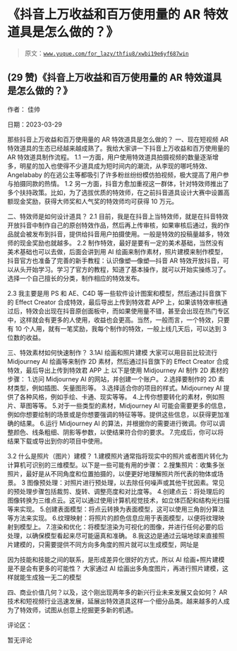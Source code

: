 # 《抖音上万收益和百万使用量的 AR 特效道具是怎么做的？》

> 原文：[`www.yuque.com/for_lazy/thfiu8/xwbi19e6yf687win`](https://www.yuque.com/for_lazy/thfiu8/xwbi19e6yf687win)



## (29 赞)《抖音上万收益和百万使用量的 AR 特效道具是怎么做的？》 

作者： 佳帅 

日期：2023-03-29 

那些抖音上万收益和百万使用量的 AR 特效道具是怎么做的？ 一、现在短视频 AR 特效道具的生态已经越来越成熟了。我给大家讲一下抖音上万收益和百万使用量的 AR 特效道具制作流程。 1.1 一方面，用户使用特效道具拍摄视频的数量逐渐增多，明星的加入也使得不少道具成为短时间内的潮流，从李现的哪吒特效、Angelababy 的在逃公主等都吸引了许多粉丝纷纷模仿拍视频，极大提高了用户参与拍摄同款的热情。 1.2 另一方面，抖音方愈加重视这一群体，针对特效师推出了多个扶持政策。比如，为了选拔优质的特效师，在之前抖音道具设计大赛中设置高额现金奖励，获得大师奖和人气奖的特效师均可获得 10 万元。 

二、特效师是如何设计道具？ 2.1 目前，我是在抖音上当特效师，就是在抖音特效开放抖音中制作自己的原创特效作品，然后再上传审核，如果审核后通过，我的作品就会被发布到抖音，提供给抖音用户拍摄使用。一般是特效的投稿量越多，特效师的现金奖励也就越多。 2.2 制作特效，最好是要有一定的美术基础，当然没有美术基础也可以去做，后面会讲到用 AI 绘画来制作素材，照片建模来制作模型，抖音官方也准备了完善的新手教程：认识像塑—像塑—抖音 AR 特效开放抖音，可以从头开始学习。学习了官方的教程，知道了基本操作，就可以开始实操练习了。选择一个自己擅长的分类，制作相应的特效发布。 

2.3 我主要是用 PS 和 AE、C4D 等一些软件设计图案和模型，然后通过抖音旗下的 Effect Creator 合成特效，最后导出上传到特效君 APP 上，如果该特效审核通过后，特效会出现在抖音原创面板中，而如果使用量不错，甚至会出现在热门专区中，这样就会有更多的人使用，收益也会更高。当然，一般而言，一个特效，只要有 10 个人用，就有一笔奖励，我每个制作的特效，一般上线几天后，可以达到 3 位数的收益。 

三、特效素材如何快速制作？ 3.1AI 绘画和照片建模 大家可以用目前比较流行 Midjourney AI 绘画等来制作 2D 素材，然后通过抖音旗下的 Effect Creator 合成特效，最后导出上传到特效君 APP 上 以下是使用 Midjourney AI 制作 2D 素材的步骤： 1.访问 Midjourney AI 的网站，并创建一个账户。 2.选择要制作的 2D 素材类型，例如插图、矢量图形等。 3.选择适合你的项目的样式。Midjourney AI 提供了各种风格，例如手绘、卡通、现实等等。 4.上传你想要转化的素材，例如照片、草图等等。 5.对于一些类型的素材，Midjourney AI 可能会需要更多的信息，例如你想要绘制的场景或是你想要强调的特征等等。提供这些信息，以获得更加准确的结果。 6.运行 Midjourney AI 的算法，并根据你的需要进行微调。你可以调整颜色、线条粗细、阴影等参数，以使结果符合你的要求。 7.完成后，你可以将结果下载或导出到你的项目中使用。 

3.2 什么是照片（图片）建模？ 1.建模照片通常指将现实中的照片或者图片转化为计算机可识别的三维模型。以下是一些可能有用的步骤： 2.搜集照片：收集多张照片，最好是从不同角度和位置拍摄的，以便更好地理解照片所代表的物体或场景。 3 图像预处理：对照片进行预处理，以去除任何噪声或其他干扰因素。常见的预处理步骤包括裁剪、旋转、调整亮度和对比度等。 4.创建点云：将处理后的图像转换为三维点云。这可以通过使用计算机视觉技术，如立体匹配和结构光扫描等来实现。 5.创建表面模型：将点云转换为表面模型，这可以使用三角剖分算法等方法来实现。 6.纹理映射：将照片的颜色信息应用于表面模型，以便将纹理映射到模型上。 7.渲染和优化：将模型渲染为可视化的图像，并进行任何必要的后处理，以确保模型看起来尽可能逼真和准确。 8.我这边是通过云端地球来直接照片建模的，只需要提供不同方向多角度的照片就可以生成模型，网址是 

因为技能和技能之间的联系，是形成差异化很好的方式，所以 AI 绘画+照片建模是不是会有更多的可能性？ 大家通过 AI 绘画出多角度图片，再进行照片建模，这样就能生成独一无二的模型 

四、商业价值几何？以及，这个刚出现两年多的新兴行业未来发展又会如何？ AR 技术和短视频行业迅速发展，延展出特效道具这样一个细分品类。越来越多的人成为了特效师，试图从创意上挖掘更多新的机遇。 

评论区： 

暂无评论